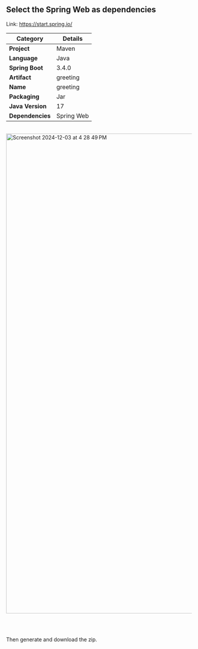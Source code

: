 ## Select the Spring Web as dependencies

Link: https://start.spring.io/

| **Category**        | **Details**         |
|---------------------|----------------------|
| **Project**        | Maven                |
| **Language**        | Java                |
| **Spring Boot**     | 3.4.0               |
| **Artifact**        | greeting            |
| **Name**            | greeting            |
| **Packaging**       | Jar                 |
| **Java Version**    | 17                  |
| **Dependencies**    | Spring Web          |

<br />

<img width="1299" alt="Screenshot 2024-12-03 at 4 28 49 PM" src="https://github.com/user-attachments/assets/51ffc0a2-f649-4b70-b01c-87f0afd5f765">

<br /><br />

Then generate and download the zip.
